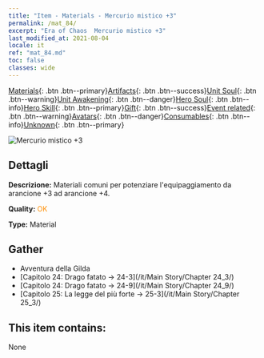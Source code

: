 ```yaml
---
title: "Item - Materials - Mercurio mistico +3"
permalink: /mat_84/
excerpt: "Era of Chaos  Mercurio mistico +3"
last_modified_at: 2021-08-04
locale: it
ref: "mat_84.md"
toc: false
classes: wide
---
```

 [Materials](/ItemsIT/){: .btn .btn--primary}[Artifacts](/ItemsIT/Artifacts/){: .btn .btn--success}[Unit Soul](/ItemsIT/UnitSoul/){: .btn .btn--warning}[Unit Awakening](/ItemsIT/UnitAwakening/){: .btn .btn--danger}[Hero Soul](/ItemsIT/HeroSoul/){: .btn .btn--info}[Hero Skill](/ItemsIT/HeroSkill/){: .btn .btn--primary}[Gift](/ItemsIT/Gift/){: .btn .btn--success}[Event related](/ItemsIT/Events/){: .btn .btn--warning}[Avatars](/ItemsIT/Avatars/){: .btn .btn--danger}[Consumables](/ItemsIT/Consumables/){: .btn .btn--info}[Unknown](/ItemsIT/Unknown/){: .btn .btn--primary}

 ![Mercurio mistico +3](/images/t/i_cailiao_shuiyin3.png)

## Dettagli
 **Descrizione:** Materiali comuni per potenziare l'equipaggiamento da arancione +3 ad arancione +4.

 **Quality:** <span style="color: #FF8C00">OK</span>

 **Type:** Material

## Gather

*    Avventura della Gilda 
*    [Capitolo 24: Drago fatato -> 24-3](/it/Main Story/Chapter 24_3/) 
*    [Capitolo 24: Drago fatato -> 24-9](/it/Main Story/Chapter 24_9/) 
*    [Capitolo 25: La legge del più forte -> 25-3](/it/Main Story/Chapter 25_3/) 

## This item contains:

  None

